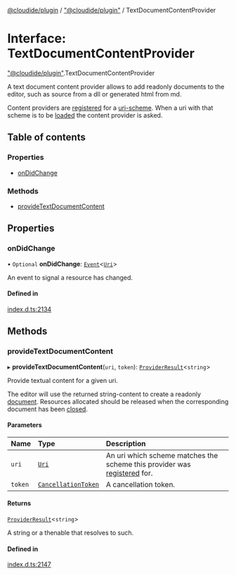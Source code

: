[@cloudide/plugin](../README.md) / ["@cloudide/plugin"](../modules/_cloudide_plugin_.md) / TextDocumentContentProvider

# Interface: TextDocumentContentProvider

["@cloudide/plugin"](../modules/_cloudide_plugin_.md).TextDocumentContentProvider

A text document content provider allows to add readonly documents
to the editor, such as source from a dll or generated html from md.

Content providers are [registered](#workspace.registerTextDocumentContentProvider)
for a [uri-scheme](#Uri.scheme). When a uri with that scheme is to
be [loaded](#workspace.openTextDocument) the content provider is
asked.

## Table of contents

### Properties

- [onDidChange](cloudide_plugin_.TextDocumentContentProvider.md#ondidchange)

### Methods

- [provideTextDocumentContent](cloudide_plugin_.TextDocumentContentProvider.md#providetextdocumentcontent)

## Properties

### onDidChange

• `Optional` **onDidChange**: [`Event`](cloudide_plugin_.Event.md)<[`Uri`](../classes/cloudide_plugin_.Uri.md)\>

An event to signal a resource has changed.

#### Defined in

[index.d.ts:2134](https://github.com/shuyaqian/cloudide-plugin-api/blob/26b31b9/index.d.ts#L2134)

## Methods

### provideTextDocumentContent

▸ **provideTextDocumentContent**(`uri`, `token`): [`ProviderResult`](../modules/_cloudide_plugin_.md#providerresult)<`string`\>

Provide textual content for a given uri.

The editor will use the returned string-content to create a readonly
[document](#TextDocument). Resources allocated should be released when
the corresponding document has been [closed](#workspace.onDidCloseTextDocument).

#### Parameters

| Name | Type | Description |
| :------ | :------ | :------ |
| `uri` | [`Uri`](../classes/cloudide_plugin_.Uri.md) | An uri which scheme matches the scheme this provider was [registered](#workspace.registerTextDocumentContentProvider) for. |
| `token` | [`CancellationToken`](cloudide_plugin_.CancellationToken.md) | A cancellation token. |

#### Returns

[`ProviderResult`](../modules/_cloudide_plugin_.md#providerresult)<`string`\>

A string or a thenable that resolves to such.

#### Defined in

[index.d.ts:2147](https://github.com/shuyaqian/cloudide-plugin-api/blob/26b31b9/index.d.ts#L2147)
